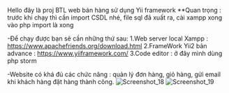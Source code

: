 Hello đây là proj BTL web bán hàng sử dụng Yii framework
**Quan trọng : trước khi chạy thì cần import CSDL nhé, file sql đã xuất ra, cài xampp xong vào php import là xong

-Để chạy được bạn sẽ cần những thứ sau:
1.Web server local Xampp : https://www.apachefriends.org/download.html
2.FrameWork Yii2 bản advance : https://www.yiiframework.com/
3.Code editor : ở đây mình dùng php storm

-Website có khá đủ các chức năng : quản lý đơn hàng, giỏ hàng, gửi email khi khách hàng đặt hàng thành công. 
![Screenshot_18](https://user-images.githubusercontent.com/42117477/222327658-19f9fab4-320e-4e0a-8479-5ee18b92926b.png)
![Screenshot_19](https://user-images.githubusercontent.com/42117477/222327668-d762f8e6-938e-4488-a84d-6197e74787bb.png)


